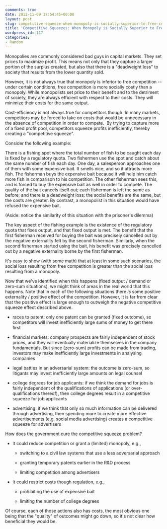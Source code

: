 ```yaml
---
comments: true
date: 2012-11-09 17:54:45+00:00
layout: post
slug: competitive-squeeze-when-monopoly-is-socially-superior-to-free-competition
title: 'Competitive Squeezes: When Monopoly is Socially Superior to Free Competition '
wordpress_id: 117
categories:
- Random
---
```


Monopolies are commonly considered bad guys in capital markets. They set prices to maximize profit. This means not only that they capture a larger portion of the surplus created, but also that there is a "deadweight loss" to society that results from the lower quantity sold.

However, it is not always true that monopoly is inferior to free competition -- under certain conditions, free competition is more socially costly than a monopoly. While monopolists set price to their benefit and to the detriment of society, they are always efficient with respect to their costs. They will minimize their costs for the same output.

Cost-efficiency is not always true for competitors though. In many markets, competitors may be forced to take on costs that would be unnecessary in the absence of competition in order to compete.  By trying to capture more of a fixed profit pool, competitors squeeze profits inefficiently, thereby creating a "competitive squeeze".

Consider the following example:

There is a fishing spot where the total number of fish to be caught each day is fixed by a regulatory quota. Two fishermen use the spot and catch about the same number of fish each day. One day, a salesperson approaches one of them with some expensive bait. It smells nice, and so it attracts more fish. The fisherman buys the expensive bait because it will help him catch more fish in comparison to his competition. The other fisherman sees this, and is forced to buy the expensive bait as well in order to compete. The quality of the bait cancels itself out; each fisherman is left the same as before; and there is a deadweight loss: the social benefits are the same, but the costs are greater. By contrast, a monopolist in this situation would have refused the expensive bait.

(Aside: notice the similarity of this situation with the prisoner's dilemma)

The key aspect of the fishing example is the existence of the regulatory quota that fixes output, and that fixed output is met. The benefit that the first fisherman received for buying the bait was precisely cancelled out by the negative externality felt by the second fisherman. Similarly, when the second fisherman started using the bait, his benefit was precisely cancelled out by a negative externality borne by the first fisherman.

It's easy to show (with some math) that at least in some such scenarios, the social loss resulting from free competition is greater than the social loss resulting from a monopoly.

Now that we've identified when this happens (fixed output / demand or zero-sum situations), we might think of areas in the real world that this happens. Note that in each of the following situations there _is_ some positive externality / positive effect of the competition. However, it is far from clear that the positive effect is large enough to outweigh the negative competitive squeeze effect described above.




  * races to patent: only one patent can be granted (fixed outcome), so competitors will invest inefficiently large sums of money to get there first




  * financial markets: company prospects are fairly independent of stock prices, and they will eventually materialize themselves in the company fundamentals. But since (zero-sum) profits can be made from trading, investors may make inefficiently large investments in analysing companies




  * legal battles in an adversarial system: the outcome is zero-sum, so litigants may invest inefficiently large amounts on legal counsel




  * college degrees for job applicants: if we think the demand for jobs is fairly independent of the qualifications of applications (or over-qualifications thereof), then college degrees result in a competitive squeeze for job applicants




  * advertising: if we think that only so much information can be delivered through advertising, then spending more to create more effective advertisements (e.g. social media advertising) creates a competitive squeeze for advertisers


How does the government cure the competitive squeeze problem?


  * It could reduce competition or grant a (limited) monopoly, e.g.,


    * switching to a civil law systems that use a less adversarial approach


    * granting temporary patents earlier in the R&D process


    * limiting competition among advertisers







  * It could restrict costs though regulation, e.g.,


    * prohibiting the use of expensive bait


    * limiting the number of college degrees





Of course, each of those actions also has costs, the most obvious one being that the "quality" of outcomes might go down, so it's not clear how beneficial they would be.
